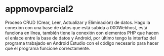 # appmovparcial2
Proceso CRUD (Crear, Leer, Actualizar y Eliminación) de datos. Hago la conexión con una base de datos que está subida a 000Webhost, está funciona en línea, también tiene la conexión con elementos PHP que hacen el enlace entre la base de datos y Android, por último tengo la interfaz del programa trabajado en Android Estudio con el código necesario para hacer que el programa funcione correctamente.
